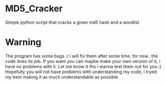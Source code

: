 # MD5_Cracker
Simple python script that cracks a given md5 hash and a wordlist 

# Warning
The program has some bugs :/ i will fix them after some time, for now.. the code does its job. If you want you can maybe make your own version of it, i have no problems with it. Let me know it tho i wanna test them out for you :)
Hopefully you will not have problems with understanding my code, i tryed my best making it as much understandable as possible 
